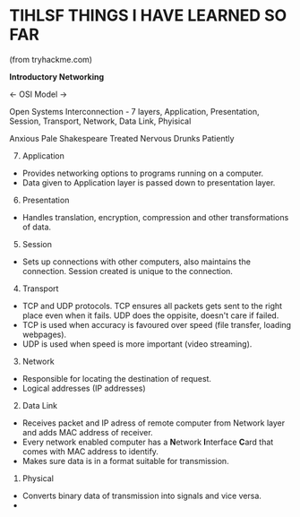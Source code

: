 # TIHLSF THINGS I HAVE LEARNED SO FAR

(from tryhackme.com)

**Introductory Networking**

 <- OSI Model ->

Open Systems Interconnection - 7 layers, Application, Presentation, Session, Transport, Network, Data Link, Phyisical

Anxious Pale Shakespeare Treated Nervous Drunks Patiently

7. Application

- Provides networking options to programs running on a computer.
- Data given to Application layer is passed down to presentation layer.

6. Presentation

- Handles translation, encryption, compression and other transformations of data.

5. Session

- Sets up connections with other computers, also maintains the connection. Session created is unique to the connection.

4. Transport

- TCP and UDP protocols. TCP ensures all packets gets sent to the right place even when it fails. UDP does the oppisite, doesn't care if failed.
- TCP is used when accuracy is favoured over speed (file transfer, loading webpages).
- UDP is used when speed is more important (video streaming).

3. Network

- Responsible for locating the destination of request.
- Logical addresses (IP addresses)

2. Data Link

- Receives packet and IP adress of remote computer from Network layer and adds MAC address of receiver.
- Every network enabled computer has a **N**etwork **I**nterface **C**ard that comes with MAC address to identify.
- Makes sure data is in a format suitable for transmission.

1. Physical

- Converts binary data of transmission into signals and vice versa.
-


